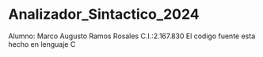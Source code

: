 # Analizador_Sintactico_2024
Alumno: Marco Augusto Ramos Rosales    C.I.:2.167.830
El codigo fuente esta hecho en lenguaje C
